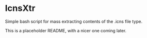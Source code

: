 # IcnsXtr
Simple bash script for mass extracting contents of the .icns file type.

This is a placeholder README, with a nicer one coming later.
